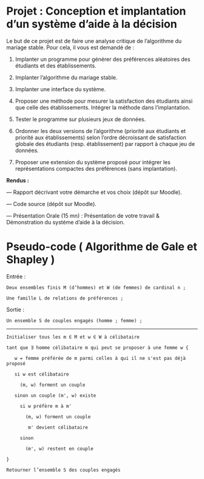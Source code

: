 # Projet : Conception et implantation d’un système d’aide à la décision

Le but de ce projet est de faire une analyse critique de l’algorithme du mariage stable. Pour cela, il vous est demandé de :

1. Implanter un programme pour générer des préférences aléatoires des étudiants et des établissements.

2. Implanter l’algorithme du mariage stable.

3. Implanter une interface du système.

4. Proposer une méthode pour mesurer la satisfaction des étudiants ainsi que celle des établissements. Intégrer la méthode dans l’implantation.

5. Tester le programme sur plusieurs jeux de données.

6. Ordonner les deux versions de l’algorithme (priorité aux étudiants et priorité aux établissements) selon l’ordre décroissant de satisfaction globale des étudiants (resp. établissement) par rapport à chaque jeu de données.

7. Proposer une extension du système proposé pour intégrer les représentations compactes des préférences (sans implantation).

**Rendus :**

— Rapport décrivant votre démarche et vos choix (dépôt sur Moodle).

— Code source (dépôt sur Moodle).

— Présentation Orale (15 mn) : Présentation de votre travail & Démonstration du systéme d’aide à la décision.

# Pseudo-code ( Algorithme de Gale et Shapley )

Entrée : 

    Deux ensembles finis M (d’hommes) et W (de femmes) de cardinal n ;

    Une famille L de relations de préférences ;
         
Sortie : 

    Un ensemble S de couples engagés (homme ; femme) ;

---

    Initialiser tous les m ∈ M et w ∈ W à célibataire
    
    tant que ∃ homme célibataire m qui peut se proposer à une femme w {
    
       w = femme préférée de m parmi celles à qui il ne s'est pas déjà proposé
       
       si w est célibataire
       
         (m, w) forment un couple
         
       sinon un couple (m', w) existe
       
         si w préfère m à m'
         
           (m, w) forment un couple
           
            m' devient célibataire
            
         sinon
         
           (m', w) restent en couple
           
    }
    
    Retourner l’ensemble S des couples engagés
    
